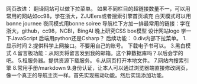 网页改进：
翻译网站可以做下拉菜单。
如果不同栏目的超链接数量不一，可以用常用的网站如cc98，学在浙大，ZJUEers或者搜索引擎首页填充
白天模式可以用bonne journee
夜间模式用bonne soiree
导航栏下方加一排最常用的链接：学在浙大，github，cc98，NCBI，BingAI
晚上研究CSS box模型
设计网站logo
学一下JavaScript
后端用python还是Csharp？
后续功能：
0.div内部下拉菜单。
1.
显示时间
2.提供科学上网接口。不要用自己的账号。
下载电子书可以。
3.黑白模式
4.留言板功能：从网页将留言发到我的邮箱。这个算数据库吗？以后会学的吧。
5.租服务器。提供资源下载服务。
6.从网页打开本地文件。
7.网站内搜索引擎
8.常用手册/markdown
9.身份认证，让本人可以通过浏览器端直接修改网页，像一个真正的导航主页一样。首先实现拖动功能。然后实现添加功能。
